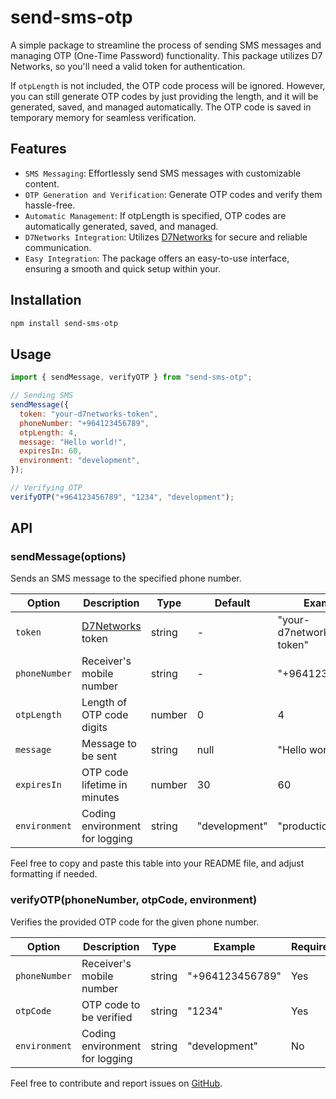 # send-sms-otp

A simple package to streamline the process of sending SMS messages and managing OTP (One-Time Password) functionality. This package utilizes D7 Networks, so you'll need a valid token for authentication.

If `otpLength` is not included, the OTP code process will be ignored. However, you can still generate OTP codes by just providing the length, and it will be generated, saved, and managed automatically. The OTP code is saved in temporary memory for seamless verification.

## Features

- `SMS Messaging`: Effortlessly send SMS messages with customizable content.
- `OTP Generation and Verification`: Generate OTP codes and verify them hassle-free.
- `Automatic Management`: If otpLength is specified, OTP codes are automatically generated, saved, and managed.
- `D7Networks Integration`: Utilizes [D7Networks](https://d7networks.com/) for secure and reliable communication.
- `Easy Integration`: The package offers an easy-to-use interface, ensuring a smooth and quick setup within your.

## Installation

```bash
npm install send-sms-otp
```

## Usage

```javascript
import { sendMessage, verifyOTP } from "send-sms-otp";

// Sending SMS
sendMessage({
  token: "your-d7networks-token",
  phoneNumber: "+964123456789",
  otpLength: 4,
  message: "Hello world!",
  expiresIn: 60,
  environment: "development",
});

// Verifying OTP
verifyOTP("+964123456789", "1234", "development");
```

## API

### sendMessage(options)

Sends an SMS message to the specified phone number.

| Option        | Description                                 | Type   | Default       | Example                 | Required |
| ------------- | ------------------------------------------- | ------ | ------------- | ----------------------- | -------- |
| `token`       | [D7Networks](https://d7networks.com/) token | string | -             | "your-d7networks-token" | Yes      |
| `phoneNumber` | Receiver's mobile number                    | string | -             | "+964123456789"         | Yes      |
| `otpLength`   | Length of OTP code digits                   | number | 0             | 4                       | No       |
| `message`     | Message to be sent                          | string | null          | "Hello world!"          | No       |
| `expiresIn`   | OTP code lifetime in minutes                | number | 30            | 60                      | No       |
| `environment` | Coding environment for logging              | string | "development" | "production"            | No       |

Feel free to copy and paste this table into your README file, and adjust formatting if needed.

### verifyOTP(phoneNumber, otpCode, environment)

Verifies the provided OTP code for the given phone number.

| Option        | Description                    | Type   | Example         | Required |
| ------------- | ------------------------------ | ------ | --------------- | -------- |
| `phoneNumber` | Receiver's mobile number       | string | "+964123456789" | Yes      |
| `otpCode`     | OTP code to be verified        | string | "1234"          | Yes      |
| `environment` | Coding environment for logging | string | "development"   | No       |

Feel free to contribute and report issues on [GitHub](https://github.com/alihammad99/send-sms-otp).
